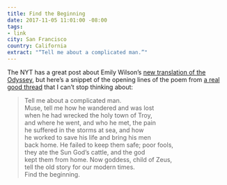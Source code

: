 ```yaml
---
title: Find the Beginning
date: 2017-11-05 11:01:00 -08:00
tags:
- link
city: San Francisco
country: California
extract: "“Tell me about a complicated man.”"
---
```


The NYT has a great post about Emily Wilson’s [new translation of the Odyssey](https://www.nytimes.com/2017/11/02/magazine/the-first-woman-to-translate-the-odyssey-into-english.html), but here’s a snippet of the opening lines of the poem from [a real good thread](https://twitter.com/catacalypto/status/926359329887764481) that I can’t stop thinking about:

> Tell me about a complicated man.  
Muse, tell me how he wandered and was lost  
when he had wrecked the holy town of Troy,  
and where he went, and who he met, the pain  
he suffered in the storms at sea, and how  
he worked to save his life and bring his men  
back home. He failed to keep them safe; poor fools,  
they ate the Sun God’s cattle, and the god  
kept them from home. Now goddess, child of Zeus,  
tell the old story for our modern times.  
Find the beginning.  
